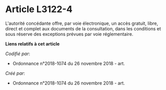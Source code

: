 # Article L3122-4

L'autorité concédante offre, par voie électronique, un accès gratuit, libre, direct et complet aux documents de la
consultation, dans les conditions et sous réserve des exceptions prévues par voie réglementaire.

**Liens relatifs à cet article**

_Codifié par_:

  - Ordonnance n°2018-1074 du 26 novembre 2018 - art.

_Créé par_:

  - Ordonnance n°2018-1074 du 26 novembre 2018 - art.
